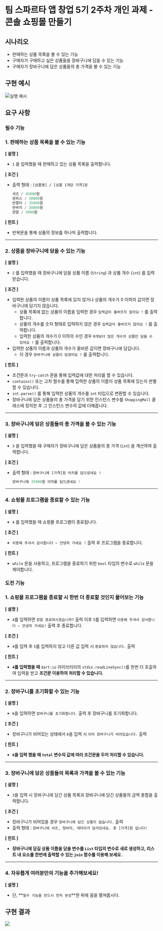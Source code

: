 # 팀 스파르타 앱 창업 5기 2주차 개인 과제 - 콘솔 쇼핑몰 만들기

## 시나리오
- 판매하는 상품 목록을 볼 수 있는 기능
- 구매자가 구매하고 싶은 상품들을 장바구니에 담을 수 있는 기능
- 구매자가 장바구니에 담은 상품들의 총 가격을 볼 수 있는 기능

## 구현 예시

![실행 예시](./asset/example.webp)

## 요구 사항

### 필수 기능

### 1. 판매하는 상품 목록을 볼 수 있는 기능

**[ 설명 ]**

- `1` 을 입력했을 때 판매하고 있는 상품 목록을 출력합니다.

**[ 조건 ]**

- 출력 형태 : `[상품명] / [상품 1개당 가격]원`
    
    ```dart
    셔츠 / 45000원
    원피스 / 30000원
    반팔티 / 35000원
    반바지 / 38000원
    양말 / 5000원
    ```
    

**[ 힌트 ]**

- 반복문을 통해 상품의 정보를 하나씩 출력합니다.

---

### 2. 상품을 장바구니에 담을 수 있는 기능

**[ 설명 ]**

- `2` 를 입력했을 때 장바구니에 담을 상품 이름 (`String`) 과 상품 개수 (`int`) 를 입력 받습니다.

**[ 조건 ]**

- 입력한 상품의 이름이 상품 목록에 있지 않거나 상품의 개수가 0 이하의 값이면 장바구니에 담기지 않습니다.
    - 상품 목록에 없는 상품의 이름을 입력한 경우 `입력값이 올바르지 않아요 !` 를 출력합니다.
    - 상품의 개수를 숫자 형태로 입력하지 않은 경우 `입력값이 올바르지 않아요 !` 를 출력합니다.
    - 입력한 상품의 개수가 0 이하의 수인 경우 `0개보다 많은 개수의 상품만 담을 수 있어요 !` 를 출력합니다.
- 입력한 상품의 이름과 상품의 개수가 올바른 값이면 장바구니에 담깁니다.
    - 이 경우 `장바구니에 상품이 담겼어요 !` 를 출력합니다.

**[ 힌트 ]**

- 조건문과 `try-catch` 문을 통해 입력값에 대한 처리를 할 수 있습니다.
- `contains()` 또는 고차 함수를 통해 입력한 상품의 이름이 상품 목록에 있는지 판별할 수 있습니다.
- `int.parse()` 를 통해 입력한 상품의 개수를 `int` 타입으로 변환할 수 있습니다.
- 장바구니에 담은 상품들의 총 가격을 담기 위한 인스턴스 변수를 `ShoppingMall` 클래스에 정의한 후 그 인스턴스 변수의 값에 더해줍니다.

---

### 3. 장바구니에 담은 상품들의 총 가격을 볼 수 있는 기능

**[ 설명 ]**

- `3` 을 입력했을 때 구매자가 장바구니에 담은 상품들의 총 가격 (`int`) 을 계산하여 출력합니다.

**[ 조건 ]**

- 출력 형태 : `장바구니에 [가격]원 어치를 담으셨네요 !`
    
    ```dart
    장바구니에 35000원 어치를 담으셨네요 ! 
    ```
    

---

### 4. 쇼핑몰 프로그램을 종료할 수 있는 기능

**[ 설명 ]**

- `4` 를 입력했을 때 쇼핑몰 프로그램이 종료됩니다.

**[ 조건 ]**

- `이용해 주셔서 감사합니다 ~ 안녕히 가세요 !` 출력 후 프로그램을 종료합니다.

**[ 힌트 ]**

- `while` 문을 사용하고, 프로그램을 종료하기 위한 `bool` 타입의 변수로 `while` 문을 제어합니다.

### 도전 기능

### 1. 쇼핑몰 프로그램을 종료할 시 한번 더 종료할 것인지 물어보는 기능

**[ 설명 ]**

- `4`를 입력하면 `정말 종료하시겠습니까?` 출력 이후 `5`를 입력하면 `이용해 주셔서 감사합니다 ~ 안녕히 가세요!` 출력 후 종료합니다.

**[ 조건 ]** 

- `4`를 입력 후 `5`를 입력하지 않고 다른 값 입력 시 `종료하지 않습니다.` 출력

**[ 힌트 ]**

- **`4`를 입력했을 때** `dart:io` 라이브러리의 `stdin.readLineSync()`를 한번 더 호출하여 입력을 받고 **조건문 이용하여 처리할 수 있습니다.**

---

### 2. 장바구니를 초기화할 수 있는 기능

**[ 설명 ]**

- `6`을 입력하면 `장바구니를 초기화합니다.` 출력 후 장바구니를 초기화합니다.

**[ 조건 ]**

- 장바구니가 비어있는 상태에서 `6`을 입력 시 `이미 장바구니가 비어있습니다.` 출력

**[ 힌트 ]**

- **`6`을 입력 했을 때 `total` 변수의 값에 따라 조건문을 두어 처리할 수 있습니다.**

---

### 3. 장바구니에 담은 상품들의 목록과 가격을 볼 수 있는 기능

**[ 설명 ]**

- `3`을 입력 시 장바구니에 담긴 상품 목록과 장바구니에 담긴 상품들의 금액 총합을 출력합니다.

**[ 조건 ]**

- 장바구니가 비어있을 경우 `장바구니에 담긴 상품이 없습니다.` 출력
- 출력 형태 : `장바구니에 셔츠, 청바지, 넥타이가 담겨있네요. 총 [가격]원 입니다!`

**[ 힌트 ]**

- **장바구니에 담길 상품 이름을 담을 변수를 `List` 타입의 변수로 새로 생성하고, 리스트 내 요소를 한번에 출력할 수 있는 `join` 함수를 이용해 보세요 .**

---

### 4. 자유롭게 여러분만의 기능을 추가해보세요!

**[ 설명 ]**

- 단, **`필수 기능을 반드시 먼저 완성`**한 뒤에 꿈을 펼쳐봅시다.

## 구현 결과

![](./asset/result.png)